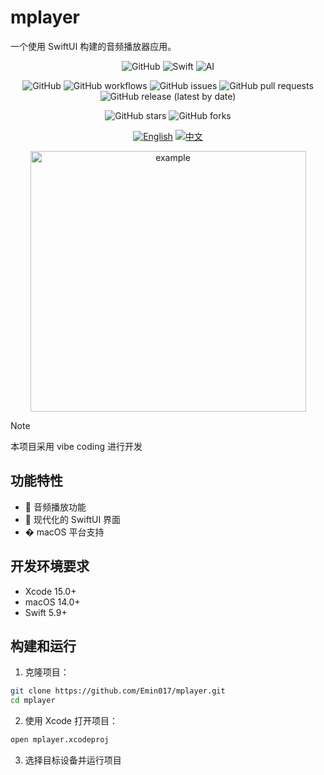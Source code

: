 # mplayer

一个使用 SwiftUI 构建的音频播放器应用。

<div align="center">
<img alt="GitHub" src="https://img.shields.io/badge/github-%23121011.svg?style=for-the-badge&amp;logo=github&amp;logoColor=white">
<img alt="Swift" src="https://img.shields.io/badge/swift-%23000000.svg?style=for-the-badge&amp;logo=swift&amp;logoColor=white">
<img alt="AI" src="https://img.shields.io/badge/AI-powered-%23000000.svg?style=for-the-badge">

![GitHub](https://img.shields.io/github/license/Emin017/mplayer)
![GitHub workflows](https://img.shields.io/github/actions/workflow/status/Emin017/mplayer/ci.yml)
![GitHub issues](https://img.shields.io/github/issues/Emin017/git-commit-generator)
![GitHub pull requests](https://img.shields.io/github/issues-pr/Emin017/mplayer)
![GitHub release (latest by date)](https://img.shields.io/github/v/release/Emin017/mplayer)

![GitHub stars](https://img.shields.io/github/stars/Emin017/mplayer?style=social)
![GitHub forks](https://img.shields.io/github/forks/Emin017/mplayer?style=social)

[![English](https://img.shields.io/badge/English-README-2ea44f?style=for-the-badge)](README.md)
[![中文](https://img.shields.io/badge/中文-介绍-FF6F61?style=for-the-badge)](README.cn.md)

  <img style="center" width="441" height="417" alt="example" src="https://github.com/user-attachments/assets/b66211f3-f677-476d-b4f6-a869048e973e" />
</div>

> [!NOTE]
> 本项目采用 vibe coding 进行开发

## 功能特性

- 🎵 音频播放功能
- 🎨 现代化的 SwiftUI 界面
- �️ macOS 平台支持

## 开发环境要求

- Xcode 15.0+
- macOS 14.0+
- Swift 5.9+

## 构建和运行

1. 克隆项目：
```bash
git clone https://github.com/Emin017/mplayer.git
cd mplayer
```

2. 使用 Xcode 打开项目：
```bash
open mplayer.xcodeproj
```

3. 选择目标设备并运行项目
